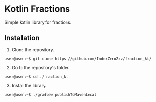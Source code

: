 # Kotlin Fractions
Simple kotlin library for fractions.

## Installation

1. Clone the repository.
```
user@user:~$ git clone https://github.com/IndexZeroZzz/fraction_kt/
```

2. Go to the repository's folder.
```
user@user:~$ cd ./fraction_kt
```
3. Install the library.
```
user@user:~$ ./gradlew publishToMavenLocal
```
